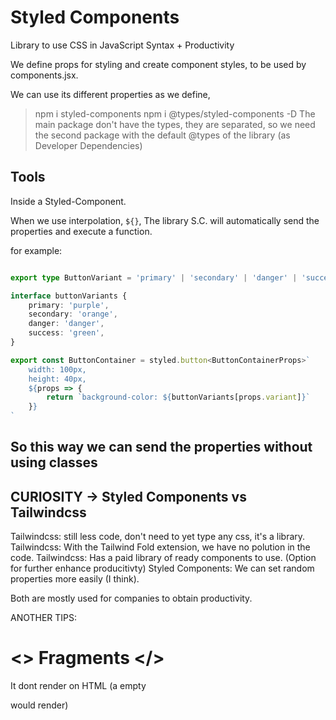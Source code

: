 # Styled Components
Library to use CSS in JavaScript Syntax + Productivity

We define props for styling and create component styles, to be used by components.jsx.

We can use its different properties as we define, 

> npm i styled-components
> npm i @types/styled-components -D 
The main package don't have the types, they are separated, so we need the second package with the default @types of the library (as Developer Dependencies)


## Tools
Inside a Styled-Component.

When we use interpolation, `${}`, The library S.C. will automatically send the properties and execute a function.

for example:


```ts

export type ButtonVariant = 'primary' | 'secondary' | 'danger' | 'success';

interface buttonVariants {
    primary: 'purple',
    secondary: 'orange',
    danger: 'danger',
    success: 'green',
}

export const ButtonContainer = styled.button<ButtonContainerProps>`
    width: 100px,
    height: 40px,
    ${props => {
        return `background-color: ${buttonVariants[props.variant]}`
    }}
`

```

## So this way we can send the properties  without using classes


## CURIOSITY -> Styled Components vs Tailwindcss
Tailwindcss: still less code, don't need to yet type any css, it's a library.
Tailwindcss: With the Tailwind Fold extension, we have no polution in the code.
Tailwindcss: Has a paid library of ready components to use. (Option for further enhance producitivty)
Styled Components: We can set random properties more easily (I think).

Both are mostly used for companies to obtain productivity.

ANOTHER TIPS:

# <> Fragments </>
It dont render on HTML (a empty <div> would render)